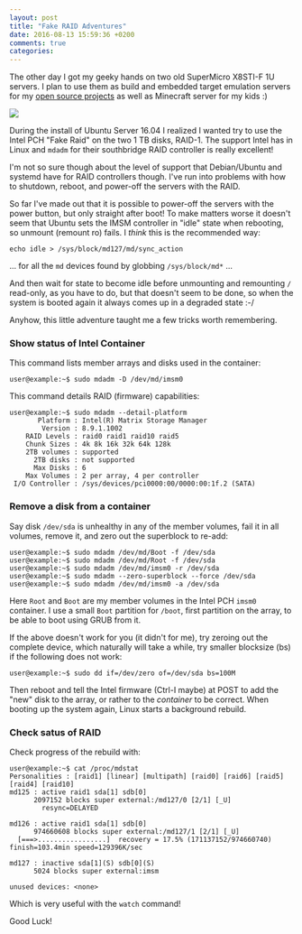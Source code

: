 ```yaml
---
layout: post
title: "Fake RAID Adventures"
date: 2016-08-13 15:59:36 +0200
comments: true
categories:
---
```


The other day I got my geeky hands on two old SuperMicro X8STI-F 1U
servers.  I plan to use them as build and embedded target emulation
servers for my [open source projects](https://github.com/troglobit)
as well as Minecraft server for my kids :)

<img class="right" src="http://eitc.in/yahoo_site_admin/assets/docs/Supermicro_SuperServer_SC512L_small.324203750.JPG">

<!-- more -->

During the install of Ubuntu Server 16.04 I realized I wanted try to use
the Intel PCH "Fake Raid" on the two 1 TB disks, RAID-1.  The support
Intel has in Linux and `mdadm` for their southbridge RAID controller is
really excellent!

I'm not so sure though about the level of support that Debian/Ubuntu and
systemd have for RAID controllers though.  I've run into problems with
how to shutdown, reboot, and power-off the servers with the RAID.

So far I've made out that it is possible to power-off the servers with
the power button, but only straight after boot!  To make matters worse
it doesn't seem that Ubuntu sets the IMSM controller in "idle" state
when rebooting, so unmount (remount ro) fails.  I *think* this is the
recommended way:

    echo idle > /sys/block/md127/md/sync_action

... for all the `md` devices found by globbing `/sys/block/md*` ...

And then wait for state to become idle before unmounting and remounting
`/` read-only, as you have to do, but that doesn't seem to be done, so
when the system is booted again it always comes up in a degraded state
:-/

Anyhow, this little adventure taught me a few tricks worth remembering.


### Show status of Intel Container

This command lists member arrays and disks used in the container:

    user@example:~$ sudo mdadm -D /dev/md/imsm0

This command details RAID (firmware) capabilities:

    user@example:~$ sudo mdadm --detail-platform
           Platform : Intel(R) Matrix Storage Manager
            Version : 8.9.1.1002
        RAID Levels : raid0 raid1 raid10 raid5
        Chunk Sizes : 4k 8k 16k 32k 64k 128k
        2TB volumes : supported
          2TB disks : not supported
          Max Disks : 6
        Max Volumes : 2 per array, 4 per controller
     I/O Controller : /sys/devices/pci0000:00/0000:00:1f.2 (SATA)


### Remove a disk from a container

Say disk `/dev/sda` is unhealthy in any of the member volumes, fail it
in all volumes, remove it, and zero out the superblock to re-add:

    user@example:~$ sudo mdadm /dev/md/Boot -f /dev/sda
    user@example:~$ sudo mdadm /dev/md/Root -f /dev/sda
    user@example:~$ sudo mdadm /dev/md/imsm0 -r /dev/sda
	user@example:~$ sudo mdadm --zero-superblock --force /dev/sda
    user@example:~$ sudo mdadm /dev/md/imsm0 -a /dev/sda

Here `Root` and `Boot` are my member volumes in the Intel PCH `imsm0`
container.  I use a small `Boot` partition for `/boot`, first partition
on the array, to be able to boot using GRUB from it.

If the above doesn't work for you (it didn't for me), try zeroing out
the complete device, which naturally will take a while, try smaller
blocksize (bs) if the following does not work:

    user@example:~$ sudo dd if=/dev/zero of=/dev/sda bs=100M

Then reboot and tell the Intel firmware (Ctrl-I maybe) at POST to add
the "new" disk to the array, or rather to the *container* to be correct.
When booting up the system again, Linux starts a background rebuild.


### Check satus of RAID

Check progress of the rebuild with:

    user@example:~$ cat /proc/mdstat
    Personalities : [raid1] [linear] [multipath] [raid0] [raid6] [raid5] [raid4] [raid10] 
    md125 : active raid1 sda[1] sdb[0]
          2097152 blocks super external:/md127/0 [2/1] [_U]
          	resync=DELAYED
          
    md126 : active raid1 sda[1] sdb[0]
          974660608 blocks super external:/md127/1 [2/1] [_U]
      [===>.................]  recovery = 17.5% (171137152/974660740) finish=103.4min speed=129396K/sec
              
    md127 : inactive sda[1](S) sdb[0](S)
          5024 blocks super external:imsm
               
    unused devices: <none>

Which is very useful with the `watch` command!

Good Luck!

<!--
  -- Local Variables:
  -- mode: markdown
  -- End:
  -->
